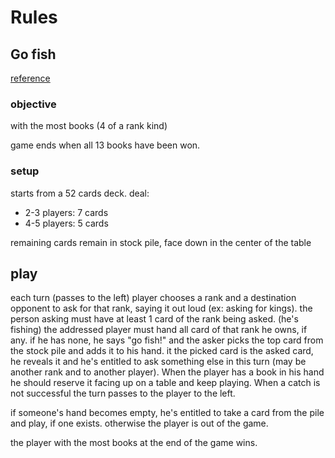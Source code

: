 # Rules

## Go fish

[reference](https://bicyclecards.com/how-to-play/go-fish/)


### objective

with the most books (4 of a rank kind)

game ends when all 13 books have been won.


### setup

starts from a 52 cards deck. deal:

* 2-3 players: 7 cards
* 4-5 players: 5 cards

remaining cards remain in stock pile, face down in the center of the table


## play

each turn (passes to the left)
player chooses a rank and a destination opponent to ask for that rank, saying it out loud (ex: asking for kings).
the person asking must have at least 1 card of the rank being asked. (he's fishing)
the addressed player must hand all card of that rank he owns, if any.
if he has none, he says "go fish!" and the asker picks the top card from the stock pile and adds it to his hand.
it the picked card is the asked card, he reveals it and he's entitled to ask something else in this turn (may be another rank and to another player).
When the player has a book in his hand he should reserve it facing up on a table and keep playing.
When a catch is not successful the turn passes to the player to the left.

if someone's hand becomes empty, he's entitled to take a card from the pile and play, if one exists. otherwise the player is out of the game.

the player with the most books at the end of the game wins.
